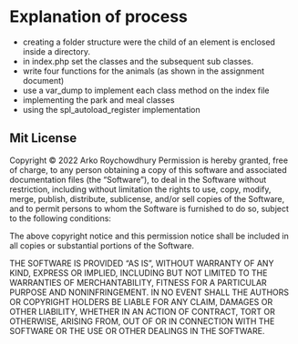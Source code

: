 # Explanation of process

- creating a folder structure were the child of an element is enclosed inside a directory.
- in index.php set the classes and the subsequent sub classes.
- write four functions for the animals (as shown in the assignment document)
- use a var_dump to implement each class method on the index file
- implementing the park and meal classes
- using the spl_autoload_register implementation

## Mit License

Copyright © 2022 Arko Roychowdhury
Permission is hereby granted, free of charge, to any person obtaining a copy of this software and associated documentation files (the “Software”), to deal in the Software without restriction, including without limitation the rights to use, copy, modify, merge, publish, distribute, sublicense, and/or sell copies of the Software, and to permit persons to whom the Software is furnished to do so, subject to the following conditions:

The above copyright notice and this permission notice shall be included in all copies or substantial portions of the Software.

THE SOFTWARE IS PROVIDED “AS IS”, WITHOUT WARRANTY OF ANY KIND, EXPRESS OR IMPLIED, INCLUDING BUT NOT LIMITED TO THE WARRANTIES OF MERCHANTABILITY, FITNESS FOR A PARTICULAR PURPOSE AND NONINFRINGEMENT. IN NO EVENT SHALL THE AUTHORS OR COPYRIGHT HOLDERS BE LIABLE FOR ANY CLAIM, DAMAGES OR OTHER LIABILITY, WHETHER IN AN ACTION OF CONTRACT, TORT OR OTHERWISE, ARISING FROM, OUT OF OR IN CONNECTION WITH THE SOFTWARE OR THE USE OR OTHER DEALINGS IN THE SOFTWARE.
